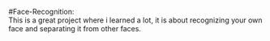 #Face-Recognition: <br>
This is a great project where i learned a lot, it is about recognizing your own face and separating it from other faces. <br>
